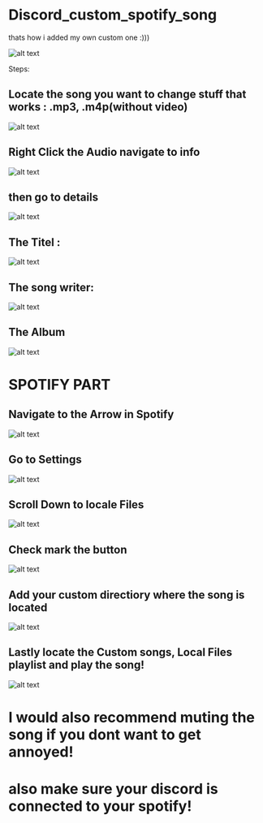 # Discord_custom_spotify_song
thats how i added my own custom one :)))

![alt text](https://github.com/L30ZMine/Discord_custom_spotify_song/blob/blop/Screenshot_112.png?raw=true)


Steps:
## Locate the song you want to change stuff that works : .mp3, .m4p(without video)

![alt text](https://github.com/L30ZMine/Discord_custom_spotify_song/blob/blop/Screenshot_113.png?raw=true)

## Right Click the Audio navigate to info

![alt text](https://github.com/L30ZMine/Discord_custom_spotify_song/blob/blop/Screenshot_114.png?raw=true)

## then go to details

![alt text](https://github.com/L30ZMine/Discord_custom_spotify_song/blob/blop/Screenshot_115.png?raw=true)

## The Titel : 

![alt text](https://github.com/L30ZMine/Discord_custom_spotify_song/blob/blop/Screenshot_116.png?raw=true)

## The song writer:

![alt text](https://github.com/L30ZMine/Discord_custom_spotify_song/blob/blop/Screenshot_117.png?raw=true)

## The Album

![alt text](https://github.com/L30ZMine/Discord_custom_spotify_song/blob/blop/Screenshot_118.png?raw=true)

# SPOTIFY PART

## Navigate to the Arrow in Spotify

![alt text](https://github.com/L30ZMine/Discord_custom_spotify_song/blob/blop/Screenshot_119.png?raw=true)

## Go to Settings

![alt text](https://github.com/L30ZMine/Discord_custom_spotify_song/blob/blop/Screenshot_120.png?raw=true)

## Scroll Down to locale Files

![alt text](https://github.com/L30ZMine/Discord_custom_spotify_song/blob/blop/Screenshot_121.png?raw=true)

## Check mark the button

![alt text](https://github.com/L30ZMine/Discord_custom_spotify_song/blob/blop/Screenshot_122.png?raw=true)

## Add your custom directiory where the song is located

![alt text](https://github.com/L30ZMine/Discord_custom_spotify_song/blob/blop/Screenshot_123.png?raw=true)

## Lastly locate the Custom songs, Local Files playlist and play the song!

![alt text](https://github.com/L30ZMine/Discord_custom_spotify_song/blob/blop/Screenshot_124.png?raw=true)

# I would also recommend muting the song if you dont want to get annoyed!
# also make sure your discord is connected to your spotify!






